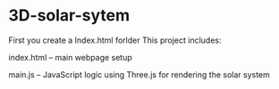# 3D-solar-sytem
First you create a Index.html forlder
This project includes:

index.html – main webpage setup

main.js – JavaScript logic using Three.js for rendering the solar system
